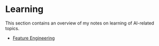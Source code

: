 # Learning

This section contains an overview of my notes on learning of AI-related topics. <br>

 * [Feature Engineering](pages/feature-engineering.md)